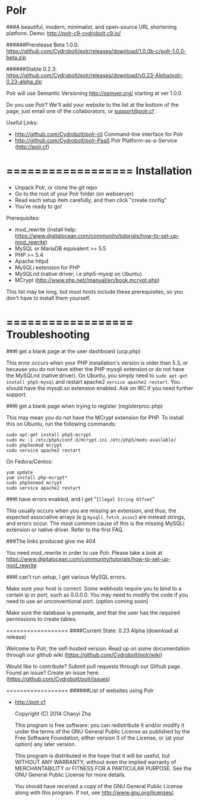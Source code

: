Polr
==================

###A beautiful, modern, minimalist, and open-source URL shortening platform.
Demo: http://polr-c9-cydrobolt.c9.io/

######Prerelease Beta 1.0.0: https://github.com/Cydrobolt/polr/releases/download/1.0.0b-c/polr-1.0.0-beta.zip

######Stable 0.2.3: https://github.com/Cydrobolt/polr/releases/download/v0.23-Alpha/polr-0.23-alpha.zip

Polr will use Semantic Versioning http://semver.org/ starting at ver 1.0.0

Do you use Polr? We'll add your website to the list at the bottom of the page, just email one of the collaborators, or support@polr.cf .

Useful Links:

 - http://github.com/Cydrobolt/polr-cli Command-line interface for Polr
 - http://github.com/Cydrobolt/polr-PaaS Polr Platform-as-a-Service (http://polr.cf)


==================
Installation
==================

 - Unpack Polr, or clone the git repo
 - Go to the root of your Polr folder (on webserver)
 - Read each setup item carefully, and then click "create config"
 - You're ready to go!

Prerequisites:

- mod_rewrite (install help: https://www.digitalocean.com/community/tutorials/how-to-set-up-mod_rewrite)
- MySQL or MariaDB equivalent >= 5.5
- PHP >= 5.4
- Apache httpd
- MySQLi extension for PHP
- MySQLnd (native driver; i.e php5-mysql on Ubuntu)
- MCrypt (http://www.php.net//manual/en/book.mcrypt.php)

This list may be long, but most hosts include these prerequisites, so you don't have to install them yourself.

==================
Troubleshooting
==================

###I get a blank page at the user dashboard (ucp.php)

This error occurs when your PHP installation's version is older than 5.3, or because you do not have either the PHP mysqli extension or do not have the MySQLnd (native driver). On Ubuntu, you simply need to `sudo apt-get install php5-mysql` and restart apache2 `service apache2 restart`. You should have the mysqli.so extension enabled. Ask on IRC if you need further support.

###I get a blank page when trying to register (registerproc.php)

This may mean you do not have the MCrypt extension for PHP. To install this on Ubuntu, run the following commands:

```
sudo apt-get install php5-mcrypt
sudo mv -i /etc/php5/conf.d/mcrypt.ini /etc/php5/mods-available/
sudo php5enmod mcrypt
sudo service apache2 restart
```

On Fedora/Centos:

```
yum update
yum install php-mcrypt*
sudo php5enmod mcrypt
sudo service apache2 restart
```

###I have errors enabled, and I get "`Illegal String Offset`"

This usually occurs when you are missing an extension, and thus, the expected associative arrays (e.g `mysqli_fetch_assoc`) are instead strings, and errors occur. The most common cause of this is the missing MySQLi extension or native driver. Refer to the first FAQ.

###The links produced give me 404

You need mod_rewrite in order to use Polr. Please take a look at https://www.digitalocean.com/community/tutorials/how-to-set-up-mod_rewrite

###I can't run setup, I get various MySQL errors.

Make sure your host is correct. Some webhosts require you to bind to a certain ip or port, such as 0.0.0.0. You may need to modify the code if you need to use an unconventional port. (option coming soon)

Make sure the database is premade, and that the user has the required permissions to create tables.

==================
####Current State: 0.23 Alpha (download at release)

Welcome to Polr, the self-hosted version. Read up on some documentation through our github wiki (https://github.com/Cydrobolt/polr/wiki)

Would like to contribute? Submit pull requests through our Github page. Found an issue? Create an issue here: (https://github.com/Cydrobolt/polr/issues)

==================
######List of websites using Polr

- http://polr.cf


    Copyright (C) 2014 Chaoyi Zha

    This program is free software: you can redistribute it and/or modify
    it under the terms of the GNU General Public License as published by
    the Free Software Foundation, either version 3 of the License, or
    (at your option) any later version.

    This program is distributed in the hope that it will be useful,
    but WITHOUT ANY WARRANTY; without even the implied warranty of
    MERCHANTABILITY or FITNESS FOR A PARTICULAR PURPOSE.  See the
    GNU General Public License for more details.

    You should have received a copy of the GNU General Public License
    along with this program.  If not, see <http://www.gnu.org/licenses/>.
